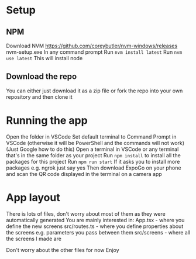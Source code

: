 # Setup

## NPM
Download NVM https://github.com/coreybutler/nvm-windows/releases nvm-setup.exe
In any command prompt
Run `nvm install latest`
Run `nvm use latest`
This will install node

## Download the repo
You can either just download it as a zip file or fork the repo into your own repository and then clone it

# Running the app
Open the folder in VSCode
Set default terminal to Command Prompt in VSCode (otherwise it will be PowerShell and the commands will not work) (Just Google how to do this)
Open a terminal in VSCode or any terminal that's in the same folder as your project
Run `npm install` to install all the packages for this project
Run `npm run start`
If it asks you to install more packages e.g. ngrok just say yes
Then download ExpoGo on your phone and scan the QR code displayed in the terminal on a camera app

# App layout

There is lots of files, don't worry about most of them as they were automatically generated
You are mainly interested in:
App.tsx - where you define the new screens
src/routes.ts - where you define properties about the screens e.g. parameters you pass between them
src/screens - where all the screens I made are

Don't worry about the other files for now
Enjoy


